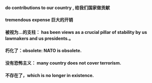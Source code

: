 
#### do contributions to our country , 给我们国家做贡献
#### tremendous expense 巨大的开销
#### 被视为...的支柱： has been views as a crucial pillar of stability by us lawmakers and us presidents.。
#### 朽化了：obsolete: NATO is obsolete.
#### 没有恐怖主义： many country does not cover terrorism.
#### 不存在了，which is no longer in existence.
